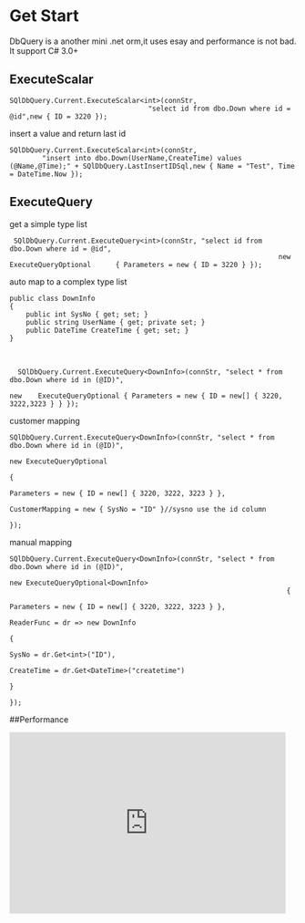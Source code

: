 # Get Start

 DbQuery is a another mini .net orm,it uses esay and performance is not bad.
 It support C# 3.0+

## ExecuteScalar

    SQlDbQuery.Current.ExecuteScalar<int>(connStr, 
                                      "select id from dbo.Down where id = @id",new { ID = 3220 });

insert a value and return last id

	SQlDbQuery.Current.ExecuteScalar<int>(connStr, 
            "insert into dbo.Down(UserName,CreateTime) values (@Name,@Time);" + SQlDbQuery.LastInsertIDSql,new { Name = "Test", Time = DateTime.Now }); 

## ExecuteQuery

get a simple type list

	 SQlDbQuery.Current.ExecuteQuery<int>(connStr, "select id from dbo.Down where id = @id", 
		                                                              new ExecuteQueryOptional      { Parameters = new { ID = 3220 } });


auto map to a complex type list

    public class DownInfo
    {
        public int SysNo { get; set; }
        public string UserName { get; private set; }
        public DateTime CreateTime { get; set; }
    }
<br/>

	  SQlDbQuery.Current.ExecuteQuery<DownInfo>(connStr, "select * from dbo.Down where id in (@ID)",
			                                                                       new    ExecuteQueryOptional { Parameters = new { ID = new[] { 3220, 3222,3223 } } });


customer mapping

	SQlDbQuery.Current.ExecuteQuery<DownInfo>(connStr, "select * from dbo.Down where id in (@ID)",
	                                                                       new ExecuteQueryOptional
	                                                                       {
	                                                                           Parameters = new { ID = new[] { 3220, 3222, 3223 } },
	                                                                           CustomerMapping = new { SysNo = "ID" }//sysno use the id column
	                                                                       });


manual mapping

	SQlDbQuery.Current.ExecuteQuery<DownInfo>(connStr, "select * from dbo.Down where id in (@ID)",
	                                                                    new ExecuteQueryOptional<DownInfo>
	                                                                    {
	                                                                        Parameters = new { ID = new[] { 3220, 3222, 3223 } },
	                                                                        ReaderFunc = dr => new DownInfo
	                                                                                            {
	                                                                                                SysNo = dr.Get<int>("ID"),
	                                                                                                CreateTime = dr.Get<DateTime>("createtime")
	                                                                                            }
	                                                                    });






##Performance


<iframe width="485" height="318" frameborder="0" scrolling="no" src="https://r.office.microsoft.com/r/rlidExcelEmbed?su=3435790709610489208&Fi=SD2FAE617260EBA578!233&ak=t%3d0%26s%3d0%26v%3d!ACuhxuTLasy-Kp0&kip=1&wdAllowInteractivity=False&Item=Chart%201&wdDownloadButton=True"></iframe>




